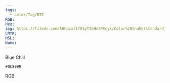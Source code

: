 ```yaml
---
tags:
  - Color/Tag/NTC
RGB:
Hex:
img: https://filedn.com/l0hpzxl1f01yT7GHxtF8cyk/Color%20Snake/standard_csv_to_svg//0C8990.svg
CMYK:
HSL:
Name:
---
```

Blue Chill
```palette
#0C8990
```
RGB
